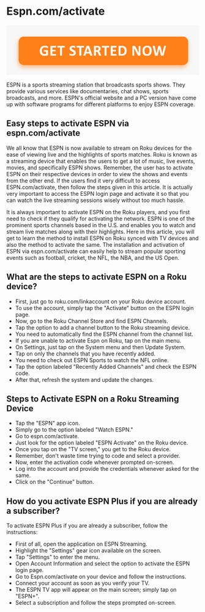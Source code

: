 # Espn.com/activate

[![Espn.com/activate](get-started.png)](https://espn.webconnectus.com)

ESPN is a sports streaming station that broadcasts sports shows. They provide various services like documentaries, chat shows, sports broadcasts, and more. ESPN's official website and a PC version have come up with software programs for different platforms to enjoy ESPN coverage.


## Easy steps to activate ESPN via espn.com/activate


We all know that ESPN is now available to stream on Roku devices for the ease of viewing live and the highlights of sports matches. Roku is known as a streaming device that enables the users to get a lot of music, live events, movies, and specifically ESPN shows. Remember, the user has to activate ESPN on their respective devices in order to view the shows and events from the other end. If the users find it very difficult to access ESPN.com/activate, then follow the steps given in this article. It is actually very important to access the ESPN login page and activate it so that you can watch the live streaming sessions wisely without too much hassle.

It is always important to activate ESPN on the Roku players, and you first need to check if they qualify for activating the network. ESPN is one of the prominent sports channels based in the U.S. and enables you to watch and stream live matches along with their highlights. Here in this article, you will get to learn the method to install ESPN on Roku synced with TV devices and also the method to activate the same. The installation and activation of ESPN via espn.com/activate can easily help to stream popular sporting events such as football, cricket, the NFL, the NBA, and the US Open.



## What are the steps to activate ESPN on a Roku device?

* First, just go to roku.com/linkaccount on your Roku device account.
* To use the account, simply tap the "Activate" button on the ESPN login page.
* Now, go to the Roku Channel Store and find ESPN Channels.
* Tap the option to add a channel button to the Roku streaming device.
* You need to automatically find the ESPN channel from the channel list.
* If you are unable to activate Espn on Roku, tap on the main menu.
* On Settings, just tap on the System menu and then Update System.
* Tap on only the channels that you have recently added.
* You need to check out ESPN Sports to watch the NFL online.
* Tap the option labeled "Recently Added Channels" and check the ESPN code.
* After that, refresh the system and update the changes.




## Steps to Activate ESPN on a Roku Streaming Device

* Tap the "ESPN" app icon.
* Simply go to the option labeled "Watch ESPN."
* Go to espn.com/activate.
* Just look for the option labeled "ESPN Activate" on the Roku device.
* Once you tap on the "TV screen," you get to the Roku device.
* Remember, don't waste time trying to code and select a provider.
* Now, enter the activation code whenever prompted on-screen.
* Log into the account and provide the credentials whenever asked for the same.
* Click on the "Continue" button.



## How do you activate ESPN Plus if you are already a subscriber?
To activate ESPN Plus if you are already a subscriber, follow the instructions:
 
* First of all, open the application on ESPN Streaming.
* Highlight the "Settings" gear icon available on the screen.
* Tap "Settings" to enter the menu.
* Open Account Information and select the option to activate the ESPN login page.
* Go to Espn.com/activate on your device and follow the instructions.
* Connect your account as soon as you verify your TV.
* The ESPN TV app will appear on the main screen; simply tap on "ESPN+".
* Select a subscription and follow the steps prompted on-screen.

